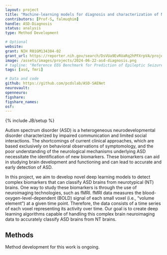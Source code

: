 ```yaml
---
layout: project
title: "Machine-learning models for diagnosis and characterization of Neurodisorders using complex MRI data"
contributors: [Prof-S, falmuqhim]
handle: ASD-Diagnosis
status: analysis
type: Method Development

# Optional
website:
grant: NIH R01GM134384-02
grant_url: https://reporter.nih.gov/search/DsVUa9EvRUaRq2hPFXrpVA/project-details/10163880#details
image: /assets/images/projects/2024-06-22-asd-diagnosis.png
# tagline: "Reference EEG Benchmark for Prediction of Epileptic Seizures"
tags: [asd, fmri]

# Data and code
github: https://github.com/pcdslab/ASD-SAENet
neurovault:
openneuro:
figshare:
figshare_names:
osf:
---
```


{% include JB/setup %}

Autism spectrum disorder (ASD) is a heterogeneous neurodevelopmental disorder characterized by impaired communication and limited social interactions. The shortcomings of current clinical approaches, which are based exclusively on behavioral observations of symptomology, and the poor understanding of the neurological mechanisms underlying ASD necessitate the identification of new biomarkers. These biomarkers can aid in studying brain development and functioning and can lead to accurate and early detection of ASD.

In this project, we aim to develop novel deep learning models to detect complex biomarkers that can classify ASD brains from neurotypical (NT) brains. One way to study these biomarkers is through the use of neuroimaging technologies, such as fMRI. fMRI data measures the blood-oxygen-level-dependent (BOLD) signal of each small voxel (i.e., “volume element”) at a given time point. Therefore, the data consists of a time series of each voxel representing its activity over time. Our goal is to create deep learning algorithms capable of handling this complex brain neuroimaging data to accurately classify ASD brains from NT brains.

## Methods

Method development for this work is ongoing.
